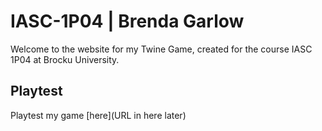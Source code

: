 # IASC-1P04 | Brenda Garlow

Welcome to the website for my Twine Game, created for the course IASC 1P04 at Brocku University.

## Playtest 

Playtest my game [here](URL in here later)
